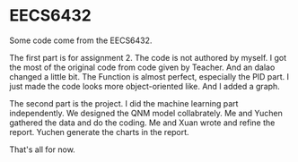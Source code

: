 # EECS6432
Some code come from the EECS6432.

The first part is for assignment 2. The code is not authored by myself. I got the most of the original code from code given by Teacher. And an dalao changed a little bit. The Function is almost perfect, especially the PID part. 
I just made the code looks more object-oriented like. 
And I added a graph. 

The second part is the project. I did the machine learning part independently. We designed the QNM model collabrately. Me and Yuchen gathered the data and do the coding. Me and Xuan wrote and refine the report. Yuchen generate the charts in the report. 

That's all for now. 



